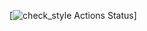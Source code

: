 [![check_style Actions Status](https://github.com/cbcobashatse/API_Codes/workflows/check_style.yaml/badge.svg)]